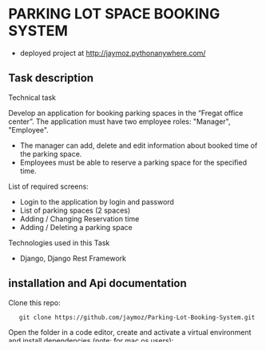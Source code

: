 # PARKING LOT SPACE BOOKING SYSTEM
- deployed project at http://jaymoz.pythonanywhere.com/
## Task description
Technical task

Develop an application for booking parking spaces in the “Fregat office center”.
The application must have two employee roles: "Manager", "Employee".
- The manager can add, delete and edit information about booked time of the parking space.
- Employees must be able to reserve a parking space for the specified time.

List of required screens:
- Login to the application by login and password
- List of parking spaces (2 spaces)
- Adding / Changing Reservation time
- Adding / Deleting a parking space

Technologies used in this Task
- Django, Django Rest Framework


## installation and Api documentation
Clone this repo:
```
   git clone https://github.com/jaymoz/Parking-Lot-Booking-System.git
```
Open the folder in a code editor, create and activate a virtual environment and install dependencies (note: for mac os users):
```
   python3 -m venv nameofyourenv
   source nameofyourenv/bin/activate
   pip3 install -r requirements.txt 
```
Create database and make migrations:
```python
   python3 manage.py makemigrations
   python3 manage.py migrate
```
Create a superuser to gain access to the database:
```python
   python3 manage.py createsuperuser
```
run the server:
```python
   python3 manage.py runserver
```

## NOTE:
- Two groups are available on creation
  - Manager
  - Employee
- By default all users on creation are added to the Employee group, only specific users are added to the Manager group which has special permissions
- Every User on creation is assigned a Token which can be used to make api calls to the database, authentication e.t.c.

- Manager:
 - can add, delete and edit information about booked time of the parking space.
 - can add, delete and edit information about Parking spaces.
 
- Employee
 - Can reserve a parking space for a specified time.

# Database structure
There are two main models in the database:

- Parking Space
  - park_name: This describes the name of the park where users can book spaces.
  - no_of_spaces: The number of spaces available in the park(default number for each park is 2 as per task description).

- Bookings
   - owner: Name of the user who placed a booking
   - manufacturer: describes information about the make of the vehicle
   - car_model: describes information about the vehicle model
   - plate_number: vehicle plate number
   - start_period: date and time at which vehicles can be parked
   - end_period: date and time at which booking expires and vehices must be removed
   - is_booked: Shows that booking was succesful and is valid( NOTE: Bookings are not deleted from the database but are flagged to false which shows the booking has been cancelled)
   - ticket: booking ticket which give you entrance to park vehicle
   - phone: User mobile number
   - parking_space: Name of parking space where user can park the vehicle
 
 # Bookings are not deleted from the database rather the "is_flagged" field in "Bookings" is set false which shows the booking has been cancelled or has expired.This is because booking details are important and should be treated as such!
 
 - to use the application it is necassary to first create a parking space!!!
 

# API DOCUMENTATION
Using the website replace the local host with http://jaymoz.pythonanywhere.com/api/[path]
e.g:
   http://jaymoz.pythonanywhere.com/api/create-parking-space/

 - id-booking: unique id of each succesful booking placed.
 - id-park-to-book: unique if of the intended parking space where you want to book.


- Get user Token:
```html
   sudo install httpie
   http POST  http://127.0.0.1:8000/api-token-auth/ username=“YOUR_USERNAME" password=“YOUR_PASSWORD”
```
Create a Parking Space (only for users in Manager group):
- url: 
```
   http://127.0.0.1:8000/api/create-parking-space/
  ```
View all parking spaces:
- url: 
```
   http://127.0.0.1:8000/api/parking-spaces/
  ```
Delete a parking space (only for users in Manager group):
- url: 
```
   http://127.0.0.1:8000/delete-parking-space/[id-parking-space]/
  ```
View all bookings (only users in Manager group can view all bookings, users in Employee groups can see only their bookings):
- url: 
```
   http://127.0.0.1:8000/bookings/
  ```
Book a parking space:
- url: 
```
   http://127.0.0.1:8000/api/book/[id-park-to-book]/
  ```
Update a parking space:
- url: 
```
   http://127.0.0.1:8000/api/update-parking-space/[id-park-to-book]/
  ```
update booking (only for users in Manager group):
- url: 
```
   http://127.0.0.1:8000/api/update-booking/[id-booking]/
  ```
cancel a booking (only for users in Manager group):
- url: 
```
   http://127.0.0.1:8000/api/cancel-booking/[id-booking]/
  ```
View booking details:
- url: 
```
   http://127.0.0.1:8000/api/booking-detail/[id-booking]/
  ```
